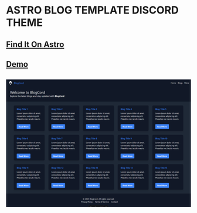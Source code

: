 # ASTRO BLOG TEMPLATE DISCORD THEME

## [Find It On Astro](https://portal.astro.build/themes/blogcord)

## [Demo](https://the-blog-master.vercel.app)

## ![TemplateImage](public/DiscordThemeAstroBlogTemplate.png)
